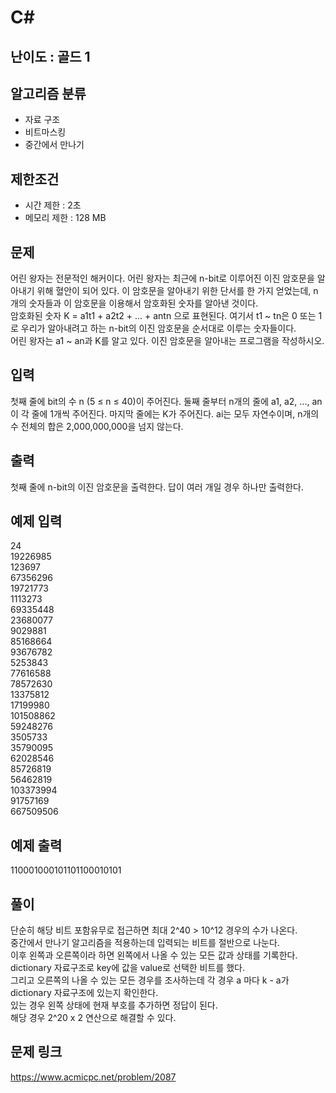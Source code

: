 # C#

## 난이도 : 골드 1

## 알고리즘 분류
  - 자료 구조
  - 비트마스킹
  - 중간에서 만나기

## 제한조건
  - 시간 제한 : 2초
  - 메모리 제한 : 128 MB

## 문제
어린 왕자는 전문적인 해커이다. 어린 왕자는 최근에 n-bit로 이루어진 이진 암호문을 알아내기 위해 혈안이 되어 있다. 이 암호문을 알아내기 위한 단서를 한 가지 얻었는데, n개의 숫자들과 이 암호문을 이용해서 암호화된 숫자를 알아낸 것이다.<br/>
암호화된 숫자 K = a1t1 + a2t2 + ... + antn 으로 표현된다. 여기서 t1 ~ tn은 0 또는 1로 우리가 알아내려고 하는 n-bit의 이진 암호문을 순서대로 이루는 숫자들이다.<br/>
어린 왕자는 a1 ~ an과 K를 알고 있다. 이진 암호문을 알아내는 프로그램을 작성하시오.<br/>

## 입력
첫째 줄에 bit의 수 n (5 ≤ n ≤ 40)이 주어진다. 둘째 줄부터 n개의 줄에 a1, a2, ..., an이 각 줄에 1개씩 주어진다. 마지막 줄에는 K가 주어진다. ai는 모두 자연수이며, n개의 수 전체의 합은 2,000,000,000을 넘지 않는다.<br/>


## 출력
첫째 줄에 n-bit의 이진 암호문을 출력한다. 답이 여러 개일 경우 하나만 출력한다.<br/>


## 예제 입력
24<br/>
19226985<br/>
123697<br/>
67356296<br/>
19721773<br/>
1113273<br/>
69335448<br/>
23680077<br/>
9029881<br/>
85168664<br/>
93676782<br/>
5253843<br/>
77616588<br/>
78572630<br/>
13375812<br/>
17199980<br/>
101508862<br/>
59248276<br/>
3505733<br/>
35790095<br/>
62028546<br/>
85726819<br/>
56462819<br/>
103373994<br/>
91757169<br/>
667509506<br/>

## 예제 출력
110001000101101100010101<br/>

## 풀이
단순히 해당 비트 포함유무로 접근하면 최대 2^40 > 10^12 경우의 수가 나온다.<br/>
중간에서 만나기 알고리즘을 적용하는데 입력되는 비트를 절반으로 나눈다.<br/>
이후 왼쪽과 오른쪽이라 하면 왼쪽에서 나올 수 있는 모든 값과 상태를 기록한다.<br/>
dictionary 자료구조로 key에 값을 value로 선택한 비트를 했다.<br/>
그리고 오른쪽의 나올 수 있는 모든 경우를 조사하는데 각 경우 a 마다 k - a가 dictionary 자료구조에 있는지 확인한다.<br/>
있는 경우 왼쪽 상태에 현재 부호를 추가하면 정답이 된다.<br/>
해당 경우 2^20 x 2 연산으로 해결할 수 있다.<br/>


## 문제 링크
https://www.acmicpc.net/problem/2087